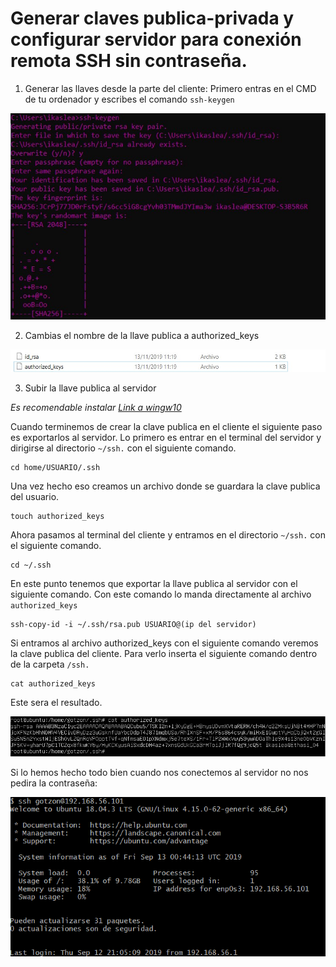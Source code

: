 # Generar claves publica-privada y configurar servidor para conexión remota SSH sin contraseña.

1. Generar las llaves desde la parte del cliente:
Primero entras en el CMD de tu ordenador y escribes el comando `ssh-keygen`

![](images/doc4/doc_4_Windows10_keygen.jpg)


2. Cambias el nombre de la llave publica a authorized_keys

  ![](images/doc4/doc_4_llavesCreadas.jpg)

3. Subir la llave publica al servidor

  *Es recomendable instalar [Link a wingw10](http://mingw-w64.org/doku.php)*

  Cuando terminemos de crear la clave publica en el cliente el siguiente paso es exportarlos al servidor. Lo primero es entrar en el terminal del servidor y dirigirse al directorio `~/ssh.` con el siguiente comando.

    cd home/USUARIO/.ssh

Una vez hecho eso creamos un archivo donde se guardara la clave publica del usuario.

    touch authorized_keys

Ahora pasamos al terminal del cliente y entramos en el directorio `~/ssh.` con el siguiente comando.

    cd ~/.ssh

En este punto tenemos que exportar la llave publica al servidor con el siguiente comando. Con este comando lo manda directamente al archivo `authorized_keys`

    ssh-copy-id -i ~/.ssh/rsa.pub USUARIO@(ip del servidor)

Si entramos al archivo authorized_keys con el siguiente comando veremos la clave publica del cliente. Para verlo inserta el siguiente comando dentro de la carpeta `/ssh.`

    cat authorized_keys

Este sera el resultado.

![](images/doc4/doc_4_authorized_keys.png)

Si lo hemos hecho todo bien cuando nos conectemos al servidor no nos pedira la contraseña:

  ![](images/doc4/doc_4_comprobacion.png)
